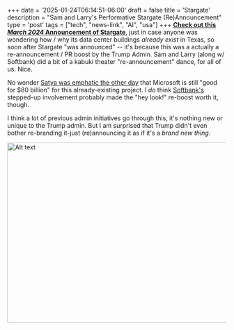 +++
date = '2025-01-24T06:14:51-06:00'
draft = false
title = 'Stargate'
description = "Sam and Larry's Performative Stargate (Re)Announcement"
type = 'post'
tags = ["tech", "news-link", "AI", "usa"]
+++
[**Check out this *March 2024* Announcement of Stargate**](https://qz.com/microsoft-openai-stargate-supercomputer-1851375309), just in case anyone was wondering how / why its data center buildings *already exist* in Texas, so soon after Stargate "was announced" -- it's because this was a actually a re-announcement / PR boost by the Trump Admin.  Sam and Larry (along w/ Softbank) did a bit of a kabuki theater "re-announcement" dance, for all of us.  Nice. <br />

No wonder [Satya was emphatic the other day](https://www.youtube.com/watch?v=lb_ZJylekWo) that Microsoft is still "good for $80 billion" for this already-existing project.  I *do* think [Softbank's](https://www.softbank.jp/en//) stepped-up involvement probably made the "hey look!" re-boost worth it, though. <br />

I think a lot of previous admin initiatives go through this, it's nothing new or unique to the Trump admin.  But I am surprised that Trump didn't even bother re-branding it-just (re)announcing it as if it's a *brand new thing*.


<div class="image-row">
  <img src="https://julianwest.me/Blog/posts/images/altman-stargate-tx.jpeg" alt="Alt text" width="600" height="415">
</div>
